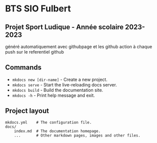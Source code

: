 # BTS SIO Fulbert

## Projet Sport Ludique - Année scolaire 2023-2023

généré automatiquement avec githubpage et les github action à chaque push sur le referentiel github

## Commands

* `mkdocs new [dir-name]` - Create a new project.
* `mkdocs serve` - Start the live-reloading docs server.
* `mkdocs build` - Build the documentation site.
* `mkdocs -h` - Print help message and exit.

## Project layout

    mkdocs.yml    # The configuration file.
    docs/
        index.md  # The documentation homepage.
        ...       # Other markdown pages, images and other files.
